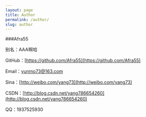 ```yaml
---
layout: page
title: Author
permalink: /author/
slug: author
---
```


###Afra55

别名：AAA啊哈

GitHub：[https://github.com/Afra55](https://github.com/Afra55)

Email：yunmo73@163.com

Sina：[http://weibo.com/yang73](http://weibo.com/yang73)

CSDN：[http://blog.csdn.net/yang786654260](http://blog.csdn.net/yang786654260)

QQ：1937525930